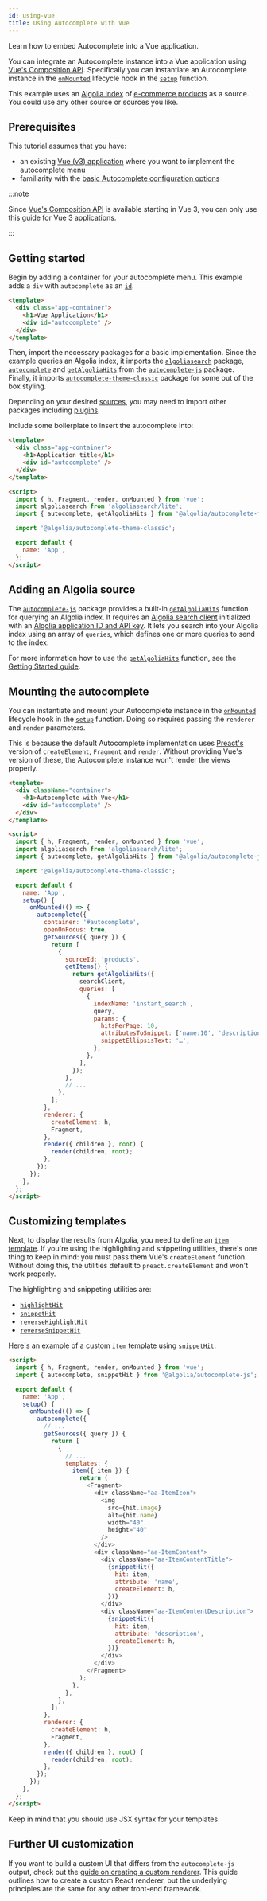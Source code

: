 ```yaml
---
id: using-vue
title: Using Autocomplete with Vue
---
```


Learn how to embed Autocomplete into a Vue application.

You can integrate an Autocomplete instance into a Vue application using [Vue's Composition API](https://v3.vuejs.org/guide/composition-api-introduction.html#why-composition-api). Specifically you can instantiate an Autocomplete instance in the [`onMounted`](https://v3.vuejs.org/api/composition-api.html#lifecycle-hooks) lifecycle hook in the [`setup`](https://v3.vuejs.org/guide/composition-api-setup.html) function.

This example uses an [Algolia index](https://www.algolia.com/doc/faq/basics/what-is-an-index/) of [e-commerce products](https://github.com/algolia/datasets/tree/master/ecommerce) as a source. You could use any other source or sources you like.

## Prerequisites

This tutorial assumes that you have:

- an existing [Vue (v3) application](https://v3.vuejs.org/) where you want to implement the autocomplete menu
- familiarity with the [basic Autocomplete configuration options](basic-options)

:::note

Since [Vue's Composition API](https://v3.vuejs.org/guide/composition-api-introduction.html#why-composition-api) is available starting in Vue 3, you can only use this guide for Vue 3 applications.

:::

## Getting started

Begin by adding a container for your autocomplete menu. This example adds a `div` with `autocomplete` as an [`id`](https://developer.mozilla.org/en-US/docs/Web/HTML/Global_attributes/id).

```html title="App.vue"
<template>
  <div class="app-container">
    <h1>Vue Application</h1>
    <div id="autocomplete" />
  </div>
</template>
```

Then, import the necessary packages for a basic implementation. Since the example queries an Algolia index, it imports the [`algoliasearch`](https://www.npmjs.com/package/algoliasearch) package, [`autocomplete`](autocomplete-js) and [`getAlgoliaHits`](getAlgoliaHits-js) from the [`autocomplete-js`](autocomplete-js) package. Finally, it imports [`autocomplete-theme-classic`](autocomplete-theme-classic) package for some out of the box styling.

Depending on your desired [sources](sources), you may need to import other packages including [plugins](plugins).

Include some boilerplate to insert the autocomplete into:

```html title="App.vue"
<template>
  <div class="app-container">
    <h1>Application title</h1>
    <div id="autocomplete" />
  </div>
</template>

<script>
  import { h, Fragment, render, onMounted } from 'vue';
  import algoliasearch from 'algoliasearch/lite';
  import { autocomplete, getAlgoliaHits } from '@algolia/autocomplete-js';

  import '@algolia/autocomplete-theme-classic';

  export default {
    name: 'App',
  };
</script>
```

## Adding an Algolia source

The [`autocomplete-js`](autocomplete-js) package provides a built-in [`getAlgoliaHits`](getAlgoliaHits-js) function for querying an Algolia index. It requires an [Algolia search client](https://www.algolia.com/doc/api-client/getting-started/install/javascript/) initialized with an [Algolia application ID and API key](https://www.algolia.com/doc/guides/sending-and-managing-data/send-and-update-your-data/how-to/importing-with-the-api/#application-id). It lets you search into your Algolia index using an array of `queries`, which defines one or more queries to send to the index.

For more information how to use the [`getAlgoliaHits`](getAlgoliaHits-js) function, see the [Getting Started guide](getting-started).

## Mounting the autocomplete

You can instantiate and mount your Autocomplete instance in the [`onMounted`](https://v3.vuejs.org/api/composition-api.html#lifecycle-hooks) lifecycle hook in the [`setup`](https://v3.vuejs.org/guide/composition-api-setup.html) function. Doing so requires passing the `renderer` and `render` parameters.

This is because the default Autocomplete implementation uses [Preact's](https://preactjs.com/) version of `createElement`, `Fragment` and `render`. Without providing Vue's version of these, the Autocomplete instance won't render the views properly.

```html title="App.vue"
<template>
  <div className="container">
    <h1>Autocomplete with Vue</h1>
    <div id="autocomplete" />
  </div>
</template>

<script>
  import { h, Fragment, render, onMounted } from 'vue';
  import algoliasearch from 'algoliasearch/lite';
  import { autocomplete, getAlgoliaHits } from '@algolia/autocomplete-js';

  import '@algolia/autocomplete-theme-classic';

  export default {
    name: 'App',
    setup() {
      onMounted(() => {
        autocomplete({
          container: '#autocomplete',
          openOnFocus: true,
          getSources({ query }) {
            return [
              {
                sourceId: 'products',
                getItems() {
                  return getAlgoliaHits({
                    searchClient,
                    queries: [
                      {
                        indexName: 'instant_search',
                        query,
                        params: {
                          hitsPerPage: 10,
                          attributesToSnippet: ['name:10', 'description:35'],
                          snippetEllipsisText: '…',
                        },
                      },
                    ],
                  });
                },
                // ...
              },
            ];
          },
          renderer: {
            createElement: h,
            Fragment,
          },
          render({ children }, root) {
            render(children, root);
          },
        });
      });
    },
  };
</script>
```

## Customizing templates

Next, to display the results from Algolia, you need to define an [`item` template](templates). If you're using the highlighting and snippeting utilities, there's one thing to keep in mind: you must pass them Vue's `createElement` function. Without doing this, the utilities default to `preact.createElement` and won't work properly.

The highlighting and snippeting utilities are:

- [`highlightHit`](highlighthit)
- [`snippetHit`](snippethit)
- [`reverseHighlightHit`](reversehighlighthit)
- [`reverseSnippetHit`](reversesnippethit)

Here's an example of a custom `item` template using [`snippetHit`](snippethit):

```html title="App.vue"
<script>
  import { h, Fragment, render, onMounted } from 'vue';
  import { autocomplete, snippetHit } from '@algolia/autocomplete-js';

  export default {
    name: 'App',
    setup() {
      onMounted(() => {
        autocomplete({
          // ...
          getSources({ query }) {
            return [
              {
                // ...
                templates: {
                  item({ item }) {
                    return (
                      <Fragment>
                        <div className="aa-ItemIcon">
                          <img
                            src={hit.image}
                            alt={hit.name}
                            width="40"
                            height="40"
                          />
                        </div>
                        <div className="aa-ItemContent">
                          <div className="aa-ItemContentTitle">
                            {snippetHit({
                              hit: item,
                              attribute: 'name',
                              createElement: h,
                            })}
                          </div>
                          <div className="aa-ItemContentDescription">
                            {snippetHit({
                              hit: item,
                              attribute: 'description',
                              createElement: h,
                            })}
                          </div>
                        </div>
                      </Fragment>
                    );
                  },
                },
              },
            ];
          },
          renderer: {
            createElement: h,
            Fragment,
          },
          render({ children }, root) {
            render(children, root);
          },
        });
      });
    },
  };
</script>
```

Keep in mind that you should use JSX syntax for your templates.

## Further UI customization

If you want to build a custom UI that differs from the `autocomplete-js` output, check out the [guide on creating a custom renderer](creating-a-renderer). This guide outlines how to create a custom React renderer, but the underlying principles are the same for any other front-end framework.

